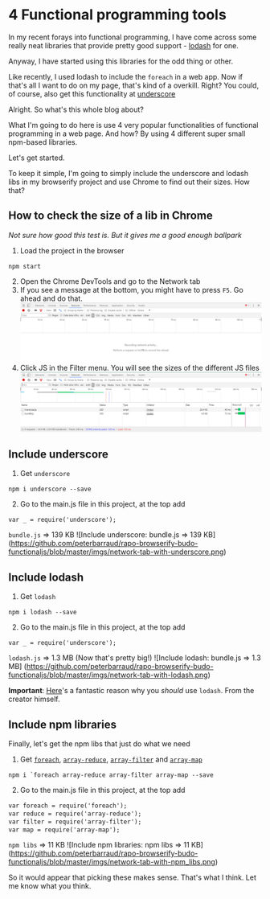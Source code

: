 # 4 Functional programming tools
In my recent forays into functional programming, I have come across some really neat libraries that provide pretty good support - [lodash](https://lodash.com) for one.

Anyway, I have started using this libraries for the odd thing or other.

Like recently, I used lodash to include the `foreach` in a web app. Now if that's all I want to do on my page, that's kind of a overkill. Right? You could, of course, also get this functionality at [underscore](http://underscorejs.org)

Alright. So what's this whole blog about?

What I'm going to do here is use 4 very popular functionalities of functional programming in a web page. And how? By using 4 different super small npm-based libraries.

Let's get started.

To keep it simple, I'm going to simply include the underscore and lodash libs in my browserify project and use Chrome to find out their sizes. How that?

## How to check the size of a lib in Chrome
*Not sure how good this test is. But it gives me a good enough ballpark*
1. Load the project in the browser
```
npm start
```
2. Open the Chrome DevTools and go to the Network tab
3. If you see a message at the bottom, you might have to press `F5`. Go ahead and do that.
![Press F5](https://github.com/peterbarraud/rapo-browserify-budo-functionaljs/blob/master/imgs/network-tab-press-F5.png)
4. Click JS in the Filter menu.
You will see the sizes of the different JS files
![Network tab](https://github.com/peterbarraud/rapo-browserify-budo-functionaljs/blob/master/imgs/network-tab.png)

## Include underscore
1. Get `underscore`
```
npm i underscore --save
```
2. Go to the main.js file in this project, at the top add
```
var _ = require('underscore');
```
`bundle.js` => 139 KB
![Include underscore: bundle.js => 139 KB] (https://github.com/peterbarraud/rapo-browserify-budo-functionaljs/blob/master/imgs/network-tab-with-underscore.png)

## Include lodash
1. Get `lodash`
```
npm i lodash --save
```
2. Go to the main.js file in this project, at the top add
```
var _ = require('underscore');
```
`lodash.js` => 1.3 MB (Now that's pretty big!)
![Include lodash: bundle.js => 1.3 MB] (https://github.com/peterbarraud/rapo-browserify-budo-functionaljs/blob/master/imgs/network-tab-with-lodash.png)

**Important**: [Here](https://stackoverflow.com/a/13898916/4672179)'s a fantastic reason why you *should* use `lodash`. From the creator himself.

## Include npm libraries
Finally, let's get the npm libs that just do what we need

1. Get [`foreach`](https://www.npmjs.com/package/foreach), [`array-reduce`](https://www.npmjs.com/package/array-reduce), [`array-filter`](https://www.npmjs.com/package/array-filter) and [`array-map`](https://www.npmjs.com/package/array-map)
```
npm i `foreach array-reduce array-filter array-map --save
```
2. Go to the main.js file in this project, at the top add
```
var foreach = require('foreach');
var reduce = require('array-reduce');
var filter = require('array-filter');
var map = require('array-map');
```
`npm libs` => 11 KB
![Include npm libraries: npm libs => 11 KB] (https://github.com/peterbarraud/rapo-browserify-budo-functionaljs/blob/master/imgs/network-tab-with-npm_libs.png)

So it would appear that picking these makes sense. That's what I think. Let me know what you think.